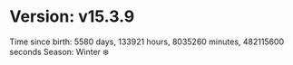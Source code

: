 # Version: v15.3.9
Time since birth: 5580 days, 133921 hours, 8035260 minutes, 482115600 seconds
Season: Winter ❄️
